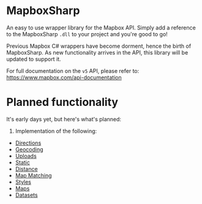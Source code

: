 # MapboxSharp

An easy to use wrapper library for the Mapbox API. Simply add a reference to the MapboxSharp `.dll` to your project and you're good to go!

Previous Mapbox C# wrappers have become dorment, hence the birth of MapboxSharp. As new functionality arrives in the API, this library will be updated to support it.

For full documentation on the `v5` API, please refer to: https://www.mapbox.com/api-documentation

# Planned functionality

It's early days yet, but here's what's planned:

1. Implementation of the following:
 * [Directions](https://www.mapbox.com/api-documentation/#directions)
 * [Geocoding](https://www.mapbox.com/api-documentation/#geocoding)
 * [Uploads](https://www.mapbox.com/api-documentation/#uploads)
 * [Static](https://www.mapbox.com/api-documentation/#static)
 * [Distance](https://www.mapbox.com/api-documentation/#distance)
 * [Map Matching](https://www.mapbox.com/api-documentation/#map-matching)
 * [Styles](https://www.mapbox.com/api-documentation/#styles)
 * [Maps](https://www.mapbox.com/api-documentation/#maps)
 * [Datasets](https://www.mapbox.com/api-documentation/#datasets)
 

